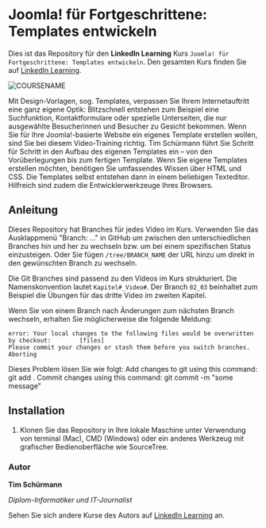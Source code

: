 # Joomla! für Fortgeschrittene: Templates entwickeln

Dies ist das Repository für den **LinkedIn Learning** Kurs `Joomla! für Fortgeschrittene: Templates entwickeln`. Den gesamten Kurs finden Sie auf [LinkedIn Learning][lil-course-url].

![COURSENAME][lil-thumbnail-url] 

Mit Design-Vorlagen, sog. Templates, verpassen Sie Ihrem Internetauftritt eine ganz eigene Optik: Blitzschnell entstehen zum Beispiel eine Suchfunktion, Kontaktformulare oder spezielle Unterseiten, die nur ausgewählte Besucherinnen und Besucher zu Gesicht bekommen. Wenn Sie für Ihre Joomla!-basierte Website ein eigenes Template erstellen wollen, sind Sie bei diesem Video-Training richtig. Tim Schürmann führt Sie Schritt für Schritt in den Aufbau des eigenen Templates ein – von den Vorüberlegungen bis zum fertigen Template. 
Wenn Sie eigene Templates erstellen möchten, benötigen Sie umfassendes Wissen über HTML und CSS. Die Templates selbst entstehen dann in einem beliebigen Texteditor. Hilfreich sind zudem die Entwicklerwerkzeuge Ihres Browsers.

## Anleitung

Dieses Repository hat Branches für jedes Video im Kurs. Verwenden Sie das Ausklappmenü "Branch: ..." in GitHub um zwischen den unterschiedlichen Branches hin und her zu wechseln bzw. um bei einem spezifischen Status einzusteigen. Oder Sie fügen `/tree/BRANCH_NAME` der URL hinzu um direkt in den gewünschten Branch zu wechseln.

Die Git Branches sind passend zu den Videos im Kurs strukturiert. Die Namenskonvention lautet `Kapitel#_Video#`. Der Branch `02_03` beinhaltet zum Beispiel die Übungen für das dritte Video im zweiten Kapitel. 

Wenn Sie von einem Branch nach Änderungen zum nächsten Branch wechseln, erhalten Sie möglicherweise die folgende Meldung:

```
error: Your local changes to the following files would be overwritten by checkout:        [files]
Please commit your changes or stash them before you switch branches.
Aborting
```

Dieses Problem lösen Sie wie folgt:
    Add changes to git using this command: git add .
    Commit changes using this command: git commit -m "some message"

## Installation

1. Klonen Sie das Repository in Ihre lokale Maschine unter Verwendung von terminal (Mac), CMD (Windows) oder ein anderes Werkzeug mit grafischer Bedienoberfläche wie SourceTree.

### Autor

**Tim Schürmann**

_Diplom-Informatiker und IT-Journalist_

Sehen Sie sich andere Kurse des Autors auf [LinkedIn Learning](https://www.linkedin.com/learning/instructors/tim-schurmann) an.

[lil-course-url]: https://www.linkedin.com/learning/joomla-fur-fortgeschrittene-templates-entwickeln
[lil-thumbnail-url]: https://media.licdn.com/dms/image/v2/D4E0DAQHFLDwvGe3yZw/learning-public-crop_675_1200/learning-public-crop_675_1200/0/1726480111868?e=2147483647&v=beta&t=NVKlUJzzWQhhGSa8ZRY4tC_QSsjF3s3vA0b0rtQGKmI
